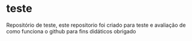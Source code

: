 # teste
Repositório de teste, este repositorio foi criado para teste e avaliação de como funciona o github
para fins didáticos
obrigado
